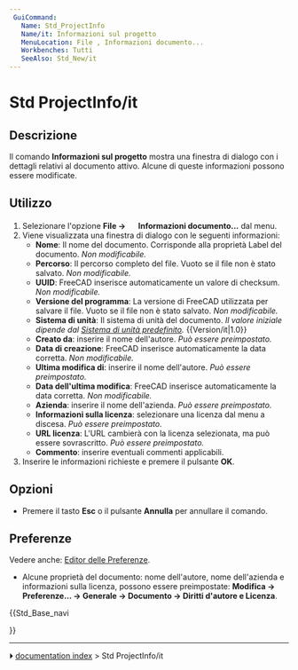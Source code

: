 ```yaml
---
 GuiCommand:
   Name: Std_ProjectInfo
   Name/it: Informazioni sul progetto
   MenuLocation: File , Informazioni documento...
   Workbenches: Tutti
   SeeAlso: Std_New/it
---
```


# Std ProjectInfo/it



## Descrizione

Il comando **Informazioni sul progetto** mostra una finestra di dialogo con i dettagli relativi al documento attivo. Alcune di queste informazioni possono essere modificate.



## Utilizzo

1.  Selezionare l\'opzione **File → <img src="images/Std_ProjectInfo.svg" width=16px> Informazioni documento...** dal menu.
2.  Viene visualizzata una finestra di dialogo con le seguenti informazioni:
    -   **Nome**: Il nome del documento. Corrisponde alla proprietà Label del documento. *Non modificabile.*
    -   **Percorso**: Il percorso completo del file. Vuoto se il file non è stato salvato. *Non modificabile.*
    -   **UUID**: FreeCAD inserisce automaticamente un valore di checksum. *Non modificabile.*
    -   **Versione del programma**: La versione di FreeCAD utilizzata per salvare il file. Vuoto se il file non è stato salvato. *Non modificabile.*
    -   **Sistema di unità**: Il sistema di unità del documento. *Il valore iniziale dipende dal [Sistema di unità predefinito](Preferences_Editor/it#Generale_2.md).* {{Version/it|1.0}}
    -   **Creato da**: inserire il nome dell\'autore. *Può essere preimpostato.*
    -   **Data di creazione**: FreeCAD inserisce automaticamente la data corretta. *Non modificabile.*
    -   **Ultima modifica di**: inserire il nome dell\'autore. *Può essere preimpostato.*
    -   **Data dell\'ultima modifica**: FreeCAD inserisce automaticamente la data corretta. *Non modificabile.*
    -   **Azienda**: inserire il nome dell\'azienda. *Può essere preimpostato.*
    -   **Informazioni sulla licenza**: selezionare una licenza dal menu a discesa. *Può essere preimpostato.*
    -   **URL licenza**: L\'URL cambierà con la licenza selezionata, ma può essere sovrascritto. *Può essere preimpostato.*
    -   **Commento**: inserire eventuali commenti applicabili.
3.  Inserire le informazioni richieste e premere il pulsante **OK**.



## Opzioni

-   Premere il tasto **Esc** o il pulsante **Annulla** per annullare il comando.



## Preferenze

Vedere anche: [Editor delle Preferenze](Preferences_Editor/it.md).

-   Alcune proprietà del documento: nome dell\'autore, nome dell\'azienda e informazioni sulla licenza, possono essere preimpostate: **Modifica → Preferenze... → Generale → Documento → Diritti d'autore e Licenza**.





{{Std_Base_navi

}}



---
⏵ [documentation index](../README.md) > Std ProjectInfo/it
